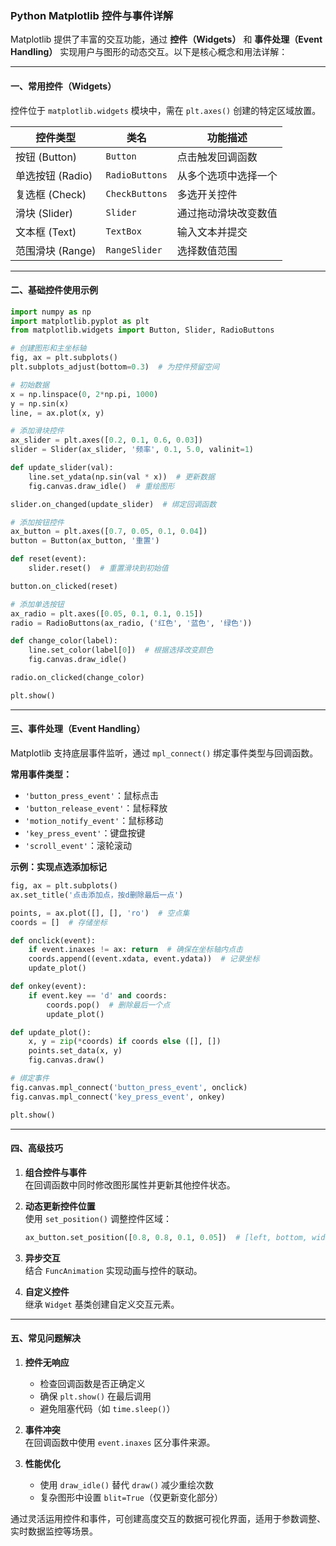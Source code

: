 ### Python Matplotlib 控件与事件详解

Matplotlib 提供了丰富的交互功能，通过 **控件（Widgets）** 和 **事件处理（Event Handling）** 实现用户与图形的动态交互。以下是核心概念和用法详解：

---

#### 一、常用控件（Widgets）
控件位于 `matplotlib.widgets` 模块中，需在 `plt.axes()` 创建的特定区域放置。

| 控件类型         | 类名               | 功能描述                     |
|------------------|--------------------|----------------------------|
| 按钮 (Button)    | `Button`           | 点击触发回调函数             |
| 单选按钮 (Radio) | `RadioButtons`     | 从多个选项中选择一个         |
| 复选框 (Check)   | `CheckButtons`     | 多选开关控件                 |
| 滑块 (Slider)    | `Slider`           | 通过拖动滑块改变数值         |
| 文本框 (Text)    | `TextBox`          | 输入文本并提交               |
| 范围滑块 (Range) | `RangeSlider`      | 选择数值范围                 |

---

#### 二、基础控件使用示例
```python
import numpy as np
import matplotlib.pyplot as plt
from matplotlib.widgets import Button, Slider, RadioButtons

# 创建图形和主坐标轴
fig, ax = plt.subplots()
plt.subplots_adjust(bottom=0.3)  # 为控件预留空间

# 初始数据
x = np.linspace(0, 2*np.pi, 1000)
y = np.sin(x)
line, = ax.plot(x, y)

# 添加滑块控件
ax_slider = plt.axes([0.2, 0.1, 0.6, 0.03])
slider = Slider(ax_slider, '频率', 0.1, 5.0, valinit=1)

def update_slider(val):
    line.set_ydata(np.sin(val * x))  # 更新数据
    fig.canvas.draw_idle()  # 重绘图形

slider.on_changed(update_slider)  # 绑定回调函数

# 添加按钮控件
ax_button = plt.axes([0.7, 0.05, 0.1, 0.04])
button = Button(ax_button, '重置')

def reset(event):
    slider.reset()  # 重置滑块到初始值

button.on_clicked(reset)

# 添加单选按钮
ax_radio = plt.axes([0.05, 0.1, 0.1, 0.15])
radio = RadioButtons(ax_radio, ('红色', '蓝色', '绿色'))

def change_color(label):
    line.set_color(label[0])  # 根据选择改变颜色
    fig.canvas.draw_idle()

radio.on_clicked(change_color)

plt.show()
```

---

#### 三、事件处理（Event Handling）
Matplotlib 支持底层事件监听，通过 `mpl_connect()` 绑定事件类型与回调函数。

**常用事件类型：**
- `'button_press_event'`：鼠标点击
- `'button_release_event'`：鼠标释放
- `'motion_notify_event'`：鼠标移动
- `'key_press_event'`：键盘按键
- `'scroll_event'`：滚轮滚动

**示例：实现点选添加标记**
```python
fig, ax = plt.subplots()
ax.set_title('点击添加点，按d删除最后一点')

points, = ax.plot([], [], 'ro')  # 空点集
coords = []  # 存储坐标

def onclick(event):
    if event.inaxes != ax: return  # 确保在坐标轴内点击
    coords.append((event.xdata, event.ydata))  # 记录坐标
    update_plot()

def onkey(event):
    if event.key == 'd' and coords:
        coords.pop()  # 删除最后一个点
        update_plot()

def update_plot():
    x, y = zip(*coords) if coords else ([], [])
    points.set_data(x, y)
    fig.canvas.draw()

# 绑定事件
fig.canvas.mpl_connect('button_press_event', onclick)
fig.canvas.mpl_connect('key_press_event', onkey)

plt.show()
```

---

#### 四、高级技巧
1. **组合控件与事件**  
   在回调函数中同时修改图形属性并更新其他控件状态。

2. **动态更新控件位置**  
   使用 `set_position()` 调整控件区域：
   ```python
   ax_button.set_position([0.8, 0.8, 0.1, 0.05])  # [left, bottom, width, height]
   ```

3. **异步交互**  
   结合 `FuncAnimation` 实现动画与控件的联动。

4. **自定义控件**  
   继承 `Widget` 基类创建自定义交互元素。

---

#### 五、常见问题解决
1. **控件无响应**  
   - 检查回调函数是否正确定义
   - 确保 `plt.show()` 在最后调用
   - 避免阻塞代码（如 `time.sleep()`）

2. **事件冲突**  
   在回调函数中使用 `event.inaxes` 区分事件来源。

3. **性能优化**  
   - 使用 `draw_idle()` 替代 `draw()` 减少重绘次数
   - 复杂图形中设置 `blit=True`（仅更新变化部分）

通过灵活运用控件和事件，可创建高度交互的数据可视化界面，适用于参数调整、实时数据监控等场景。